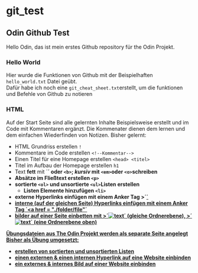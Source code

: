 # git_test
## Odin Github Test
Hello Odin,
das ist mein erstes Github repository für the Odin Projekt.

### Hello World
Hier wurde die Funktionen von Github mit der Beispielhaften `hello_world.txt` Datei geübt.  
Dafür habe ich noch eine `git_cheat_sheet.txt`erstellt, um die funktionen und Befehle von Github zu notieren

### HTML
Auf der Start Seite sind alle gelernten Inhalte Beispielsweise erstellt und im Code mit Kommentaren ergänzt. Die Kommenater dienen dem lernen und dem einfachen Wiederfinden von Notizen.
Bisher gelernt: 
- HTML Grundriss erstellen `!`
- Kommentare im Code erstellen `<!--Kommentar-->`
- Einen Titel für eine Homepage erstellen `<head> <titel>`
- Titel im Aufbau der Homepage erstellen `h1`
- Text **fett** mit ´<strong>´ oder `<b>`; *kursiv* mit `<em>`oder `<o>`schreiben
- Absätze im Fließtext erstellen `<p>`
- sortierte `<ol>` und unsortierte `<ul>`Listen erstellen
    - Listen Elemente hinzufügen `<li>`
- externe Hyperlinks einfügen mit einem Anker Tag >´<a href="protocoll://domain/path">´
- interne (auf der gleichen Seite) Hyperlinks einfügen mit einem Anker Tag ´<a href = "./folder/file"´
- bilder auf einer Seite einbetten mit >´<img src ="./folder/file" alt="text">´ (gleiche Ordnerebene), >´<img src ="../folder/file" alt="text">´ (eine Ordnerebene oben)

Übungsdateien aus The Odin Projekt werden als separate Seite angelegt 
Bisher als Übung umgesetzt:
- erstellen von sortierten und unsortierten Listen
- einen externen & einen internen Hyperlink auf eine Website einbinden
- ein externes & internes Bild auf einer Website einbinden



